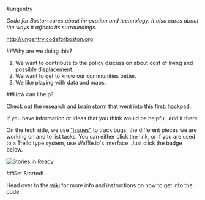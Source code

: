 #ungentry

*Code for Boston cares about innovation and technology.  It also cares about the ways it affects its surroundings.*

http://ungentry.codeforboston.org

##Why are we doing this?

  1. We want to contribute to the policy discussion about cost of living and possible displacement.
  2. We want to get to know our communities better.
  3. We like playing with data and maps.

##How can I help?

Check out the research and brain storm that went into this first: [hackpad](https://codeforboston.hackpad.com/How-can-Code-for-Boston-contribute-to-the-policy-discussion-on-gentrification-in-Boston-fD9RvXalX84#:h=Variable-Wish-List).

If you have information or ideas that you think would be helpful, add it there.


On the tech side, we use ["issues"](https://github.com/codeforboston/ungentry/issues) to track bugs, the different pieces we are working on and to list tasks.  You can either click the link, or if you are used to a Trello type system, use Waffle.io's interface. Just click the badge below.

[![Stories in Ready](https://badge.waffle.io/codeforboston/ungentry.png?label=ready&title=Ready)](http://waffle.io/codeforboston/ungentry)


##Get Started!

Head over to the [wiki](https://github.com/codeforboston/ungentry/wiki) for more info and instructions on how to get into the code.


